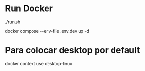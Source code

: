 # Run Docker
./run.sh      

docker compose --env-file .env.dev up -d

# Para colocar desktop por default 
docker context use desktop-linux